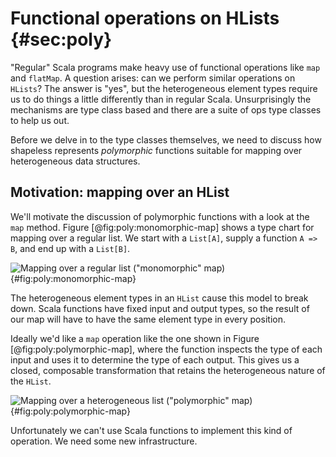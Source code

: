 # Functional operations on HLists {#sec:poly}

"Regular" Scala programs make heavy use
of functional operations like `map` and `flatMap`.
A question arises: can we perform similar operations on `HLists`?
The answer is "yes",
but the heterogeneous element types require us
to do things a little differently than in regular Scala.
Unsurprisingly the mechanisms are type class based
and there are a suite of ops type classes to help us out.

Before we delve in to the type classes themselves,
we need to discuss how shapeless represents
*polymorphic* functions suitable for
mapping over heterogeneous data structures.

## Motivation: mapping over an HList

We'll motivate the discussion of polymorphic functions
with a look at the `map` method.
Figure [@fig:poly:monomorphic-map] shows
a type chart for mapping over a regular list.
We start with a `List[A]`, supply a function `A => B`,
and end up with a `List[B]`.

![Mapping over a regular list ("monomorphic" map)](src/pages/poly/monomorphic-map.pdf+svg){#fig:poly:monomorphic-map}

The heterogeneous element types in an `HList`
cause this model to break down.
Scala functions have fixed input and output types,
so the result of our map will have to have
the same element type in every position.

Ideally we'd like a `map` operation like
the one shown in Figure [@fig:poly:polymorphic-map],
where the function inspects the type of each input
and uses it to determine the type of each output.
This gives us a closed, composable transformation
that retains the heterogeneous nature of the `HList`.

![Mapping over a heterogeneous list ("polymorphic" map)](src/pages/poly/polymorphic-map.pdf+svg){#fig:poly:polymorphic-map}

Unfortunately we can't use Scala functions
to implement this kind of operation.
We need some new infrastructure.

